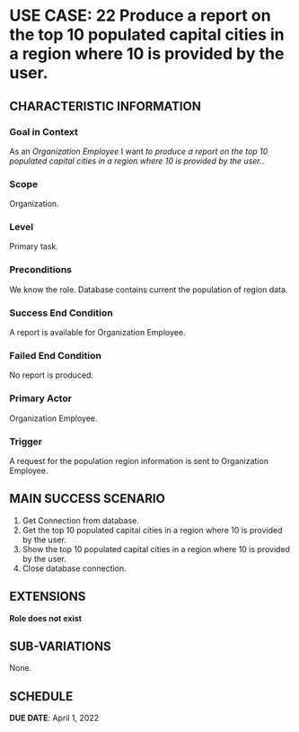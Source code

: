 # USE CASE: 22 Produce a report on the top 10 populated capital cities in a region where 10 is provided by the user.

## CHARACTERISTIC INFORMATION

### Goal in Context

As an *Organization Employee* I want *to produce a report on the top 10 populated capital cities in a region where 10 is provided by the user.*.

### Scope

Organization.

### Level

Primary task.

### Preconditions

We know the role.  Database contains current the population of region data.

### Success End Condition

A report is available for Organization Employee.

### Failed End Condition

No report is produced.

### Primary Actor

Organization Employee.

### Trigger

A request for the population region information is sent to Organization Employee.

## MAIN SUCCESS SCENARIO

1. Get Connection from database.
2. Get the top 10 populated capital cities in a region where 10 is provided by the user.
3. Show the top 10 populated capital cities in a region where 10 is provided by the user.
4. Close database connection.

## EXTENSIONS

**Role does not exist**

## SUB-VARIATIONS

None.

## SCHEDULE

**DUE DATE**: April 1, 2022
